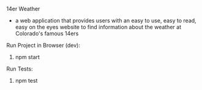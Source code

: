 14er Weather
- a web application that provides users with an easy to use, easy to read, easy on the eyes website to find information about the weather at Colorado's famous 14ers

Run Project in Browser (dev):
1. npm start

Run Tests:
1. npm test
